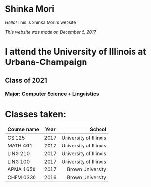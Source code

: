 # Shinka Mori
*Hello!*
This is Shinka Mori's website

*This website was made on December 5, 2017*

# I attend the University of Illinois at Urbana-Champaign
## Class of 2021
### Major: Computer Science + Linguistics

# Classes taken:
| Course name   | Year          | School
| ------------- |:-------------:| -----:|
| CS 125        | 2017          | University of Illinois
| MATH 461      | 2017          | University of Illinois
| LING 210      | 2017          | University of Illinois
| LING 100      | 2017          | University of Illinois
| APMA 1650     | 2017          | Brown University
| CHEM 0330     | 2016          | Brown University


